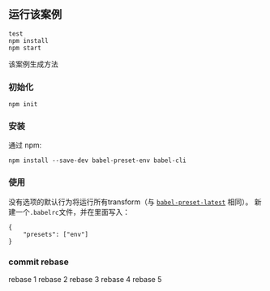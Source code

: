 ## 运行该案例
```
test
npm install
npm start
```

该案例生成方法
### 初始化
```
npm init
```
### 安装
通过 npm: 
```
npm install --save-dev babel-preset-env babel-cli
```
### 使用
没有选项的默认行为将运行所有transform（与 [`babel-preset-latest`](https://babeljs.io/docs/plugins/preset-latest/) 相同）。
新建一个`.babelrc`文件，并在里面写入：

```
{
    "presets": ["env"]
}
```
### commit rebase
rebase 1
rebase 2
rebase 3
rebase 4
rebase 5